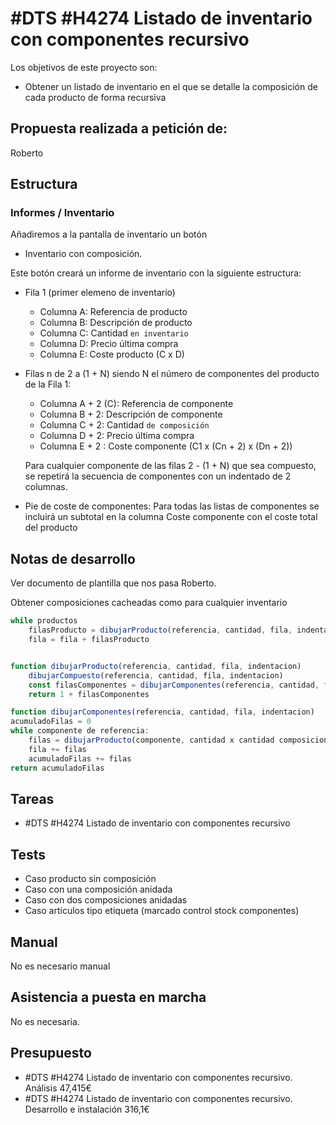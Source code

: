 # #DTS #H4274 Listado de inventario con componentes recursivo

Los objetivos de este proyecto son:
+ Obtener un listado de inventario en el que se detalle la composición de cada producto de forma recursiva

## Propuesta realizada a petición de:
Roberto

## Estructura

### Informes / Inventario
Añadiremos a la pantalla de inventario un botón
+ Inventario con composición.

Este botón creará un informe de inventario con la siguiente estructura:
+ Fila 1 (primer elemeno de inventario)
    + Columna A: Referencia de producto
    + Columna B: Descripción de producto
    + Columna C: Cantidad `en inventario`
    + Columna D: Precio última compra
    + Columna E: Coste producto (C x D)

+ Filas n de 2 a (1 + N) siendo N el número de componentes del producto de la Fila 1:

    + Columna A + 2 (C): Referencia de componente
    + Columna B + 2: Descripción de componente
    + Columna C + 2: Cantidad `de composición`
    + Columna D + 2: Precio última compra
    + Columna E + 2 : Coste componente (C1 x (Cn + 2) x (Dn + 2))

    Para cualquier componente de las filas 2 - (1 + N) que sea compuesto, se repetirá la secuencia de componentes con un indentado de 2 columnas.

+ Pie de coste de componentes: Para todas las listas de componentes se incluirá un subtotal en la columna Coste componente con el coste total del producto


## Notas de desarrollo
Ver documento de plantilla que nos pasa Roberto.

Obtener composiciones cacheadas como para cualquier inventario

```js
while productos
    filasProducto = dibujarProducto(referencia, cantidad, fila, indentacion=0)   
    fila = fila + filasProducto


function dibujarProducto(referencia, cantidad, fila, indentacion)
    dibujarCompuesto(referencia, cantidad, fila, indentacion)
    const filasComponentes = dibujarComponentes(referencia, cantidad, fila + 1, indentacion)
    return 1 + filasComponentes

function dibujarComponentes(referencia, cantidad, fila, indentacion)
acumuladoFilas = 0
while componente de referencia:
    filas = dibujarProducto(componente, cantidad x cantidad composicion, fila, indentacion + 1)
    fila += filas
    acumuladoFilas += filas
return acumuladoFilas

```

## Tareas
* #DTS #H4274 Listado de inventario con componentes recursivo

## Tests
+ Caso producto sin composición
+ Caso con una composición anidada
+ Caso con dos composiciones anidadas
+ Caso artículos tipo etiqueta (marcado control stock componentes)

## Manual
No es necesario manual

## Asistencia a puesta en marcha
No es necesaria.

## Presupuesto
* #DTS #H4274 Listado de inventario con componentes recursivo. Análisis 47,415€
* #DTS #H4274 Listado de inventario con componentes recursivo. Desarrollo e instalación 316,1€
